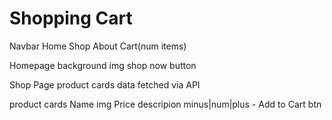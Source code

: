# Shopping Cart

Navbar
Home
Shop
About
Cart(num items)

Homepage
background img
shop now button

Shop Page
product cards
data fetched via API

product cards
Name
img
Price
descripion
minus|num|plus - Add to Cart btn
